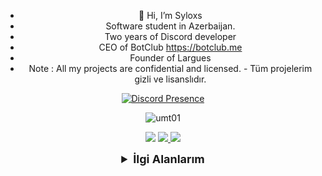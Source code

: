 <div align="center">



- 👋 Hi, I’m Syloxs
- Software student in Azerbaijan.
- Two years of Discord developer
- CEO of BotClub https://botclub.me
- Founder of Largues
- Note : All my projects are confidential and licensed. - Tüm projelerim gizli ve lisanslıdır.

[![Discord Presence](https://lanyard-profile-readme.vercel.app/api/684290298020757551?theme=dark&bg=000000)](https://discord.com/users/684290298020757551)

<img src="https://komarev.com/ghpvc/?username=Syloxs&label=Numbers%20of%20visitors&color=0b04c7" alt="umt01" />

</div>
<h3My accounts;</h3>
<p align="center">
   <a href="https://discord.com/users/684290298020757551" target"blank_"><img src="https://img.shields.io/badge/discord%20-7289DA.svg?&style=for-the-badge&logo=discord&logoColor=white"></a>
    <a href="https://github.com/Syloxs" target"blank_"><img src="https://img.shields.io/badge/GitHub%20-191717.svg?&style=for-the-badge&logo=github&logoColor=white">
</a>
<a href="https://open.spotify.com/user/31j6p57i2crbdv7xqnes2vwz2q2m" target"blank_"><img src="https://img.shields.io/badge/Spotify%20-1ed760.svg?&style=for-the-badge&logo=spotify&logoColor=white"></a>

<details align="center">
  <summary style="font-weight: bold; font-size: 18px">İlgi Alanlarım</summary>
 <code><img height="20" src="https://raw.githubusercontent.com/github/explore/80688e429a7d4ef2fca1e82350fe8e3517d3494d/topics/javascript/javascript.png"></code>
   <code><img height="20" src="https://raw.githubusercontent.com/github/explore/80688e429a7d4ef2fca1e82350fe8e3517d3494d/topics/nodejs/nodejs.png"></code>
   <code><img height="20" src="https://raw.githubusercontent.com/github/explore/80688e429a7d4ef2fca1e82350fe8e3517d3494d/topics/python/python.png"></code>
   <code><img height="20" src="https://raw.githubusercontent.com/github/explore/80688e429a7d4ef2fca1e82350fe8e3517d3494d/topics/html/html.png"></code>
   <code><img height="20" src="https://raw.githubusercontent.com/github/explore/80688e429a7d4ef2fca1e82350fe8e3517d3494d/topics/css/css.png"></code>
   <code><img height="20" src="https://raw.githubusercontent.com/github/explore/80688e429a7d4ef2fca1e82350fe8e3517d3494d/topics/visual-studio-code/visual-studio-code.png"></code>
</details>
